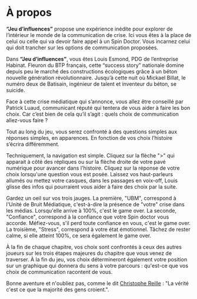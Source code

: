 # À propos

**“Jeu d’influences”** propose une expérience inédite pour explorer de l’intérieur le monde de la communication de crise. Ici vous êtes à la place de celui ou celle qui va devoir faire appel à un Spin Doctor. Vous incarnez celui qui doit trancher sur les options de communication proposées.

Dans **“Jeu d’influences”**, vous êtes Louis Esmond, PDG de l’entreprise Habinat. Fleuron du BTP français, cette “success story” nationale domine depuis peu le marché des constructions écologiques grâce à un béton nouvelle génération révolutionnaire. Jusqu’à cette nuit où Mickael Billat, le numéro deux de Batisain, ingénieur de talent et inventeur du béton, se suicide.

Face à cette crise médiatique qui s’annonce, vous allez être conseillé par Patrick Luaud, communicant réputé qui tentera de vous aider à faire les bon choix. Car c’est bien de cela qu’il s’agit : quels choix de communication allez-vous faire ?

Tout au long du jeu, vous serez confronté à des questions simples aux réponses simples, en apparences. En fonction de vos choix l’histoire s’écrira différemment.

Techniquement, la navigation est simple. Cliquez sur la flèche ">" qui apparait à côté des répliques ou sur la flèche droite de votre pavé numérique pour avancer dans l'histoire. Cliquez sur la réponse de votre choix lorsqu'une question vous est posée. Laissez vos haut-parleurs allumés ou mettez votre casques, dans les passages en voix-off, Louis glisse des infos qui pourraient vous aider à faire des choix par la suite.

Gardez un oeil sur vos trois jauges. La première, "UBM", correspond à l'Unité de Bruit Médiatique, c'est-à-dire la présence de "votre" crise dans les médias. Lorsqu'elle arrive à 100%, c'est le game over. La seconde, "Confiance", correspond à la confiance que votre Spin doctor vous accorde. Méfiez-vous, s'il perd toute confiance en vous, c'est le game over. La troisième, "Stress", correspond à votre état émotionnel. Tâchez de rester calme, si elle atteint 100%, ce sera également le game over.

À la fin de chaque chapitre, vos choix sont confrontés à ceux des autres joueurs sur les trois étapes majeures du chapitre que vous venez de traverser. À la fin du jeu, vos choix détermineront également votre position sur un graphique qui donnera du sens à votre parcours : qu'est-ce que vos choix de communication racontent de vous.

Bonne aventure et n'oubliez pas, comme le dit [Christophe Reille](http://rldpartners.files.wordpress.com/2012/09/diapositive6.png) : "La vérité c'est ce que la majorité des gens croient.".
